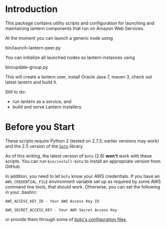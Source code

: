 Introduction
============

This package contains utility scripts and configuration for launching and
maintaining lantern components that run on Amazon Web Services. 

At the moment you can launch a generic node using

  bin/launch-lantern-peer.py <node-name>

You can initialize all launched nodes as lantern instances using

  bin/update-group.py

This will create a lantern user, install Oracle Java 7, maven 3, check out latest lantern and build it.

Still to do:

 - run lantern as a service, and
 - build and serve Lantern installers.

Before you Start
================

These scripts require Python 2 (tested on 2.7.3; earlier versions may work)
and the 2.5 version of the [`boto`][boto] library.

As of this writing, the latest version of `boto` (2.6) **won't** work with
these scripts.  You can run `bin/install-boto` to install an appropriate
version from GitHub.

In addition, you need to let `boto` know your AWS credentials.  If you have an
`AWS_CREDENTIAL_FILE` environment variable set up as required by some AWS
command line tools, that should work.  Otherwise, you can set the following in
your .bashrc:

    AWS_ACCESS_KEY_ID - Your AWS Access Key ID

    AWS_SECRET_ACCESS_KEY - Your AWS Secret Access Key

or provide them through some of [boto's configuration files][botoconfig].

[boto]: https://github.com/boto/boto 

[botoconfig]: http://code.google.com/p/boto/wiki/BotoConfig


